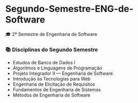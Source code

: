 # Segundo-Semestre-ENG-de-Software
🎓 2º Semestre de Engenharia de Software 

### 📚 Disciplinas do Segundo Semestre

- Estudos de Banco de Dados I  
- Algoritmos e Linguagens de Programação  
- Projeto Integrador II — Engenharia de Software  
- Introdução às Tecnologias para Web  
- Engenharia de Elicitação de Requisitos  
- Fundamentos de Engenharia de Sistemas  
- Métodos de Engenharia de Software
